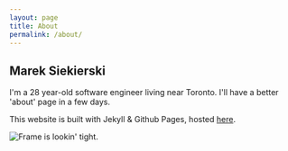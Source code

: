 ```yaml
---
layout: page
title: About
permalink: /about/
---
```


## Marek Siekierski

I'm a 28 year-old software engineer living near Toronto. I'll have a better 'about' page in a few days.

This website is built with Jekyll & Github Pages, hosted [here](https://github.com/marekfs/marekfs).

![Frame is lookin' tight.](https://dl.dropboxusercontent.com/s/p5l6znikbi20c4m/20190103035902_1.jpg)
